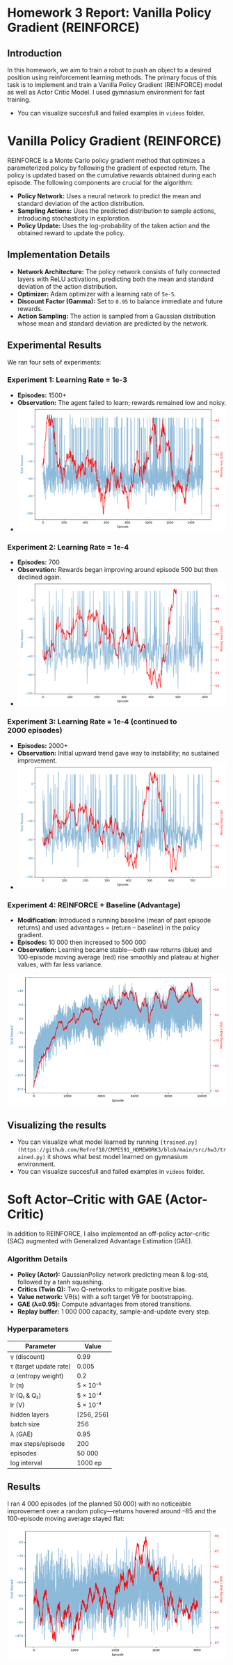 # Homework 3 Report: Vanilla Policy Gradient (REINFORCE)

## Introduction

In this homework, we aim to train a robot to push an object to a desired position using reinforcement learning methods. The primary focus of this task is to implement and train a Vanilla Policy Gradient (REINFORCE) model as well as Actor Critic Model. I used gymnasium environment for fast training.
- You can visualize succesfull and failed examples in `videos` folder.
  
# Vanilla Policy Gradient (REINFORCE)

REINFORCE is a Monte Carlo policy gradient method that optimizes a parameterized policy by following the gradient of expected return. The policy is updated based on the cumulative rewards obtained during each episode. The following components are crucial for the algorithm:

- **Policy Network:** Uses a neural network to predict the mean and standard deviation of the action distribution.
- **Sampling Actions:** Uses the predicted distribution to sample actions, introducing stochasticity in exploration.
- **Policy Update:** Uses the log-probability of the taken action and the obtained reward to update the policy.

## Implementation Details

- **Network Architecture:** The policy network consists of fully connected layers with ReLU activations, predicting both the mean and standard deviation of the action distribution.
- **Optimizer:** Adam optimizer with a learning rate of `5e-5`.
- **Discount Factor (Gamma):** Set to `0.95` to balance immediate and future rewards.
- **Action Sampling:** The action is sampled from a Gaussian distribution whose mean and standard deviation are predicted by the network.

## Experimental Results

We ran four sets of experiments:

### Experiment 1: Learning Rate = 1e-3

- **Episodes:** 1500+
- **Observation:** The agent failed to learn; rewards remained low and noisy.
- ![Plot 1](plots/total_reward_plot_2025-04-06_13-50-22.png)

### Experiment 2: Learning Rate = 1e-4

- **Episodes:** 700
- **Observation:** Rewards began improving around episode 500 but then declined again.
- ![Plot 2](plots/total_reward_plot_2025-04-06_19-30-30.png)

### Experiment 3: Learning Rate = 1e-4 (continued to 2000 episodes)

- **Episodes:** 2000+
- **Observation:** Initial upward trend gave way to instability; no sustained improvement.
- ![Plot 3](plots/total_reward_plot_2025-04-06_21-10-32.png)

### Experiment 4: REINFORCE + Baseline (Advantage)

- **Modification:** Introduced a running baseline (mean of past episode returns) and used advantages = (return – baseline) in the policy gradient.
- **Episodes:** 10 000 then increased to 500 000
- **Observation:** Learning became stable—both raw returns (blue) and 100‑episode moving average (red) rise smoothly and plateau at higher values, with far less variance.

![Final plot](plots/total_reward_plot_2025-04-20_01-00-34.png)

## Visualizing the results

- You can visualize what model learned by running `[trained.py](https://github.com/Refref18/CMPE591_HOMEWORK3/blob/main/src/hw3/trained.py)` it shows what best model learned on gymnasium environment.
- You can visualize succesfull and failed examples in `videos` folder.


# Soft Actor–Critic with GAE (Actor-Critic)

In addition to REINFORCE, I also implemented an off-policy actor–critic (SAC) augmented with Generalized Advantage Estimation (GAE).

### Algorithm Details

- **Policy (Actor):** GaussianPolicy network predicting mean & log-std, followed by a tanh squashing.
- **Critics (Twin Q):** Two Q-networks to mitigate positive bias.
- **Value network:** Vθ(s) with a soft target V̄θ for bootstrapping.
- **GAE (λ=0.95):** Compute advantages from stored transitions.
- **Replay buffer:** 1 000 000 capacity, sample-and-update every step.

### Hyperparameters

| Parameter               | Value        |
|-------------------------|--------------|
| γ (discount)            | 0.99         |
| τ (target update rate)  | 0.005        |
| α (entropy weight)      | 0.2          |
| lr (π)                  | 5 × 10⁻⁵     |
| lr (Q₁ & Q₂)            | 5 × 10⁻⁴     |
| lr (V)                  | 5 × 10⁻⁴     |
| hidden layers           | [256, 256]   |
| batch size              | 256          |
| λ (GAE)                 | 0.95         |
| max steps/episode       | 200          |
| episodes                | 50 000       |
| log interval            | 1000 ep      |


## Results
I ran 4 000 episodes (of the planned 50 000) with no noticeable improvement over a random policy—returns hovered around –85 and the 100-episode moving average stayed flat:

![Final Actor-critic plot](plots/total_reward_plot_2025-04-22_18-16-54.png)
